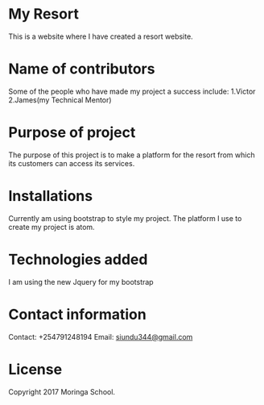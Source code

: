 # My Resort
This is a website where I have created a resort website.

# Name of contributors
Some of the people who have made my project a success include:
1.Victor
2.James(my Technical Mentor)

# Purpose of project
The purpose of this project is to make a platform for the resort from which its customers can access its services.

# Installations
Currently am using bootstrap to style my project.
The platform I use to create my project is atom.

# Technologies added
I am using the new Jquery for my bootstrap

# Contact information
Contact: +254791248194
Email: siundu344@gmail.com

# License
Copyright 2017 Moringa School.
